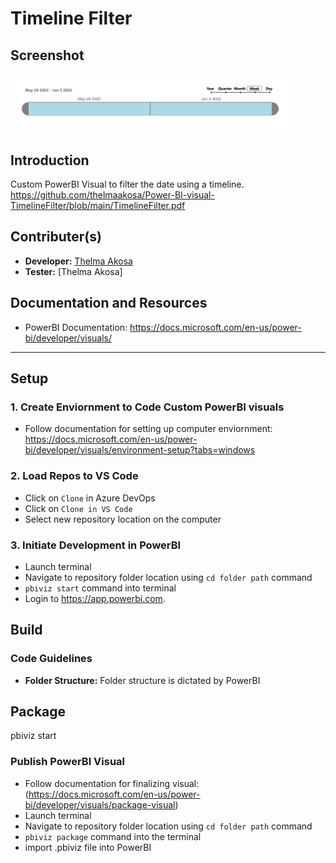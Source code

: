 # Timeline Filter 

## Screenshot
<p align="left">
  <img src="assets/Example.png" width="450" title="Timeline Filter Screenshot">
</p>

## Introduction 
Custom PowerBI Visual to filter the date using a timeline. 
https://github.com/thelmaakosa/Power-BI-visual-TimelineFilter/blob/main/TimelineFilter.pdf

## Contributer(s)
- **Developer:** [Thelma Akosa ](mailto:thelmaakosa107@gmail.com)
- **Tester:** [Thelma Akosa]

## Documentation and Resources
- PowerBI Documentation: https://docs.microsoft.com/en-us/power-bi/developer/visuals/

-----

## Setup
### 1. Create Enviornment to Code Custom PowerBI visuals

- Follow documentation for setting up computer enviornment: https://docs.microsoft.com/en-us/power-bi/developer/visuals/environment-setup?tabs=windows

### 2. Load Repos to VS Code
    
- Click on `Clone` in Azure DevOps
- Click on `Clone in VS Code`
- Select new repository location on the computer

### 3. Initiate Development in PowerBI

- Launch terminal 
- Navigate to repository folder location using `cd folder path` command 
- `pbiviz start` command into terminal
- Login to https://app.powerbi.com.

## Build

### Code Guidelines
- **Folder Structure:** Folder structure is dictated by PowerBI 

## Package

pbiviz start

### Publish PowerBI Visual 
- Follow documentation for finalizing visual: (https://docs.microsoft.com/en-us/power-bi/developer/visuals/package-visual)
- Launch terminal 
- Navigate to repository folder location using `cd folder path` command 
- `pbiviz package` command into the terminal 
- import .pbiviz file into PowerBI
